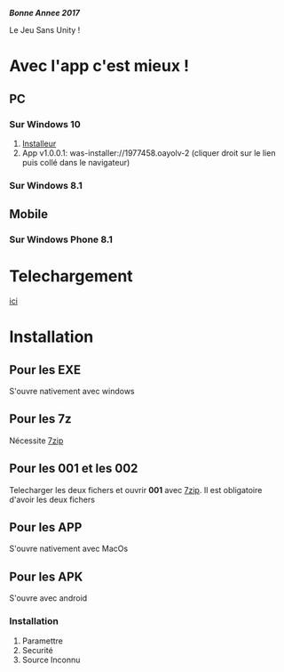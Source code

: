 ***Bonne Annee 2017***

Le Jeu Sans Unity !
# Avec l'app c'est mieux !
## PC
### Sur Windows 10
1. [Installeur](https://www.microsoft.com/store/apps/9nblggh4qtfx)
2. App v1.0.0.1: was-installer://1977458.oayolv-2 (cliquer droit sur le lien puis collé dans le navigateur)

### Sur Windows 8.1

## Mobile
### Sur Windows Phone 8.1

# Telechargement
[ici](https://github.com/06Games/Jeu/releases)
# Installation
## Pour les EXE
S'ouvre nativement avec windows
## Pour les 7z
Nécessite [7zip](http://www.7-zip.org/download.html)
## Pour les 001 et les 002
Telecharger les deux fichers et ouvrir **001** avec [7zip](http://www.7-zip.org/download.html).
Il est obligatoire d'avoir les deux fichers
## Pour les APP
S'ouvre nativement avec MacOs
## Pour les APK
S'ouvre avec android
### Installation
1. Paramettre
2. Securité
3. Source Inconnu
